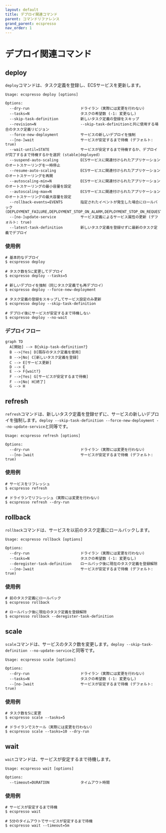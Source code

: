 ```yaml
---
layout: default
title: デプロイ関連コマンド
parent: コマンドリファレンス
grand_parent: ecspresso
nav_order: 1
---
```


# デプロイ関連コマンド

## deploy

`deploy`コマンドは、タスク定義を登録し、ECSサービスを更新します。

```
Usage: ecspresso deploy [options]

Options:
  --dry-run                       ドライラン（実際には変更を行わない）
  --tasks=N                       タスクの希望数 (-1: 変更なし)
  --skip-task-definition          新しいタスク定義の登録をスキップ
  --revision=N                    --skip-task-definitionと共に使用する場合のタスク定義リビジョン
  --force-new-deployment          サービスの新しいデプロイを強制
  --[no-]wait                     サービスが安定するまで待機 (デフォルト: true)
  --wait-until=STATE              サービスが安定するまで待機するか、デプロイが完了するまで待機するかを選択 (stable|deployed)
  --suspend-auto-scaling          ECSサービスに関連付けられたアプリケーションのオートスケーリングを一時停止
  --resume-auto-scaling           ECSサービスに関連付けられたアプリケーションのオートスケーリングを再開
  --autoscaling-min=N             ECSサービスに関連付けられたアプリケーションのオートスケーリングの最小容量を設定
  --autoscaling-max=N             ECSサービスに関連付けられたアプリケーションのオートスケーリングの最大容量を設定
  --rollback-events=EVENTS        指定されたイベントが発生した場合にロールバック (DEPLOYMENT_FAILURE,DEPLOYMENT_STOP_ON_ALARM,DEPLOYMENT_STOP_ON_REQUEST,...)
  --[no-]update-service           サービス定義によるサービス属性の更新 (デフォルト: true)
  --latest-task-definition        新しいタスク定義を登録せずに最新のタスク定義でデプロイ
```

### 使用例

```console
# 基本的なデプロイ
$ ecspresso deploy

# タスク数を5に変更してデプロイ
$ ecspresso deploy --tasks=5

# 新しいデプロイを強制（同じタスク定義でも再デプロイ）
$ ecspresso deploy --force-new-deployment

# タスク定義の登録をスキップしてサービス設定のみ更新
$ ecspresso deploy --skip-task-definition

# デプロイ後にサービスが安定するまで待機しない
$ ecspresso deploy --no-wait
```

### デプロイフロー

```mermaid
graph TD
  A[開始] --> B{skip-task-definition?}
  B -->|Yes| D[既存のタスク定義を使用]
  B -->|No| C[新しいタスク定義を登録]
  C --> E[サービス更新]
  D --> E
  E --> F{wait?}
  F -->|Yes| G[サービスが安定するまで待機]
  F -->|No| H[終了]
  G --> H
```

## refresh

`refresh`コマンドは、新しいタスク定義を登録せずに、サービスの新しいデプロイを強制します。`deploy --skip-task-definition --force-new-deployment --no-update-service`と同等です。

```
Usage: ecspresso refresh [options]

Options:
  --dry-run                       ドライラン（実際には変更を行わない）
  --[no-]wait                     サービスが安定するまで待機 (デフォルト: true)
```

### 使用例

```console
# サービスをリフレッシュ
$ ecspresso refresh

# ドライランでリフレッシュ（実際には変更を行わない）
$ ecspresso refresh --dry-run
```

## rollback

`rollback`コマンドは、サービスを以前のタスク定義にロールバックします。

```
Usage: ecspresso rollback [options]

Options:
  --dry-run                       ドライラン（実際には変更を行わない）
  --tasks=N                       タスクの希望数 (-1: 変更なし)
  --deregister-task-definition    ロールバック後に現在のタスク定義を登録解除
  --[no-]wait                     サービスが安定するまで待機 (デフォルト: true)
```

### 使用例

```console
# 前のタスク定義にロールバック
$ ecspresso rollback

# ロールバック後に現在のタスク定義を登録解除
$ ecspresso rollback --deregister-task-definition
```

## scale

`scale`コマンドは、サービスのタスク数を変更します。`deploy --skip-task-definition --no-update-service`と同等です。

```
Usage: ecspresso scale [options]

Options:
  --dry-run                       ドライラン（実際には変更を行わない）
  --tasks=N                       タスクの希望数 (-1: 変更なし)
  --[no-]wait                     サービスが安定するまで待機 (デフォルト: true)
```

### 使用例

```console
# タスク数を5に変更
$ ecspresso scale --tasks=5

# ドライランでスケール（実際には変更を行わない）
$ ecspresso scale --tasks=10 --dry-run
```

## wait

`wait`コマンドは、サービスが安定するまで待機します。

```
Usage: ecspresso wait [options]

Options:
  --timeout=DURATION              タイムアウト時間
```

### 使用例

```console
# サービスが安定するまで待機
$ ecspresso wait

# 5分のタイムアウトでサービスが安定するまで待機
$ ecspresso wait --timeout=5m
```
